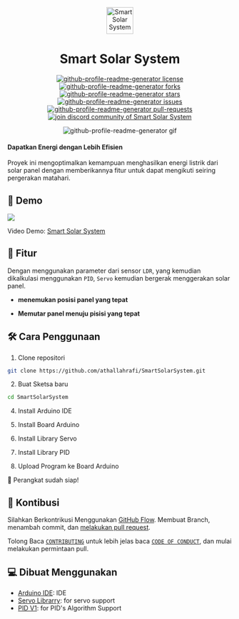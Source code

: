 <p align="center">
  <a href="https://github.com/athallahrafi/SmartSolarSystem">
    <img alt="Smart Solar System" src="./src/images/mdg.png" width="60" />
  </a>
</p>
<h1 align="center">
  Smart Solar System
</h1>

<p align="center">
<a href="https://github.com/athallahrafi/SmartSolarSystem/blob/master/LICENSE" target="blank">
<img src="https://img.shields.io/github/license/athallahrafi/SmartSolarSystem?style=flat-square" alt="github-profile-readme-generator license" />
</a>
<a href="https://github.com/athallahrafi/SmartSolarSystem/fork" target="blank">
<img src="https://img.shields.io/github/forks/athallahrafi/SmartSolarSystem?style=flat-square" alt="github-profile-readme-generator forks"/>
</a>
<a href="https://github.com/athallahrafi/SmartSolarSystem/stargazers" target="blank">
<img src="https://img.shields.io/github/stars/athallahrafi/SmartSolarSystem?style=flat-square" alt="github-profile-readme-generator stars"/>
</a>
<a href="https://github.com/athallahrafi/SmartSolarSystem/issues" target="blank">
<img src="https://img.shields.io/github/issues/athallahrafi/SmartSolarSystem?style=flat-square" alt="github-profile-readme-generator issues"/>
</a>
<a href="https://github.com/athallahrafi/SmartSolarSystem/pulls" target="blank">
<img src="https://img.shields.io/github/issues-pr/athallahrafi/SmartSolarSystem?style=flat-square" alt="github-profile-readme-generator pull-requests"/>
</a>
<a href="https://discord.gg/HHMs7Eg" target="blank">
<img src="https://img.shields.io/discord/735303195105951764?label=Join%20Community&logo=discord&style=flat-square" alt="join discord community of Smart Solar System"/>
</a>
</p>

<p align="center"><img src="./src/images/github-profile-readme-generator.gif" alt="github-profile-readme-generator gif" /></p>

#### Dapatkan Energi dengan Lebih Efisien 

Proyek ini mengoptimalkan kemampuan menghasilkan energi listrik dari solar panel dengan memberikannya fitur untuk dapat mengikuti seiring pergerakan matahari.

## 🚀 Demo

<a href="https://github.com/athallahrafi/SmartSolarSystem" target="blank">
<img src="https://img.shields.io/website?url=https%3A%2F%2Frahuldkjain.github.io%2Fgh-profile-readme-generator&logo=github&style=flat-square" />
</a>

Video Demo: [Smart Solar System](https://github.com/athallahrafi/SmartSolarSystem)

## 🧐 Fitur

Dengan menggunakan parameter dari sensor `LDR`, yang kemudian dikalkulasi menggunakan `PID`, `Servo` kemudian bergerak menggerakan solar panel.

- **menemukan posisi panel yang tepat**

- **Memutar panel menuju pisisi yang tepat**


## 🛠️ Cara Penggunaan

1. Clone repositori

```bash
git clone https://github.com/athallahrafi/SmartSolarSystem.git
```

2. Buat Sketsa baru

```bash
cd SmartSolarSystem
```

4. Install Arduino IDE

5. Install Board Arduino

6. Install Library Servo

7. Install Library PID

8. Upload Program ke Board Arduino


🌟 Perangkat sudah siap!

## 🍰 Kontibusi

Silahkan Berkontrikusi Menggunakan [GitHub Flow](https://guides.github.com/introduction/flow). Membuat Branch, menambah commit, dan [melakukan pull request](https://github.com/athallahrafi/SmartSolarSystem/compare).

Tolong Baca [`CONTRIBUTING`](CONTRIBUTING.md) untuk lebih jelas baca [`CODE OF CONDUCT`](CODE_OF_CONDUCT.md), dan mulai melakukan permintaan pull.

## 💻 Dibuat Menggunakan

- [Arduino IDE](https://www.arduino.cc/en/software): IDE
- [Servo Librarry](https://tailwindcss.com/): for servo support
- [PID V1](https://greensock.com/gsap/): for PID's Algorithm Support
